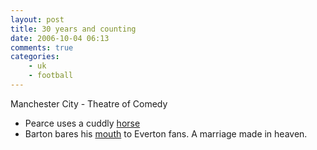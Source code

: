 ```yaml
---
layout: post
title: 30 years and counting
date: 2006-10-04 06:13
comments: true
categories:
    - uk
    - football
---
```

Manchester City - Theatre of Comedy

-   Pearce uses a cuddly [horse][]
-   Barton bares his [mouth][] to Everton fans. A marriage made in
    heaven.

  [horse]: http://news.bbc.co.uk/sport1/hi/funny_old_game/5377112.stm
  [mouth]: http://news.bbc.co.uk/sport1/hi/football/teams/m/man_city/5395778.stm
